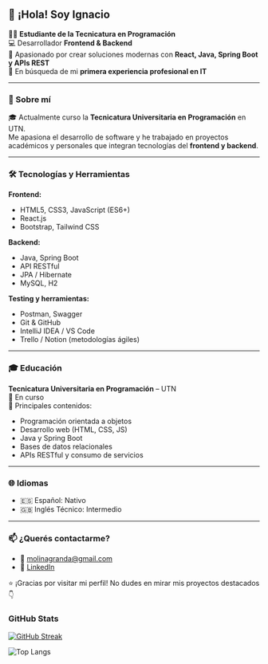 ## 👋 ¡Hola! Soy Ignacio

🧑‍💻 **Estudiante de la Tecnicatura en Programación**  
💻 Desarrollador **Frontend & Backend**  
🚀 Apasionado por crear soluciones modernas con **React, Java, Spring Boot y APIs REST**  
🎯 En búsqueda de mi **primera experiencia profesional en IT**

---

### 📄 Sobre mí

🎓 Actualmente curso la **Tecnicatura Universitaria en Programación** en UTN.  
Me apasiona el desarrollo de software y he trabajado en proyectos académicos y personales que integran tecnologías del **frontend y backend**.

---

### 🛠️ Tecnologías y Herramientas

**Frontend:**  
- HTML5, CSS3, JavaScript (ES6+)  
- React.js  
- Bootstrap, Tailwind CSS  

**Backend:**  
- Java, Spring Boot  
- API RESTful  
- JPA / Hibernate  
- MySQL, H2  

**Testing y herramientas:**  
- Postman, Swagger  
- Git & GitHub  
- IntelliJ IDEA / VS Code  
- Trello / Notion (metodologías ágiles)

---

### 🎓 Educación

**Tecnicatura Universitaria en Programación** – UTN  
📅 En curso  
📌 Principales contenidos:  
- Programación orientada a objetos  
- Desarrollo web (HTML, CSS, JS)  
- Java y Spring Boot  
- Bases de datos relacionales  
- APIs RESTful y consumo de servicios  

---

### 🌐 Idiomas

- 🇪🇸 Español: Nativo  
- 🇬🇧 Inglés Técnico: Intermedio

---

### 📫 ¿Querés contactarme?

- 📧 molinagranda@gmail.com 
- 💼 [LinkedIn](www.linkedin.com/in/ignacio-ezequiel-molina-granda-2a2aa6272)  


⭐ ¡Gracias por visitar mi perfil! No dudes en mirar mis proyectos destacados 👇


### GitHub Stats
[![GitHub Streak](https://github-readme-streak-stats.herokuapp.com?user=Ignacio-Molina-0804&theme=highcontrast)](https://git.io/streak-stats)

![Top Langs](https://github-readme-stats.vercel.app/api/top-langs/?username=Ignacio-Molina-0804&layout=compact)

